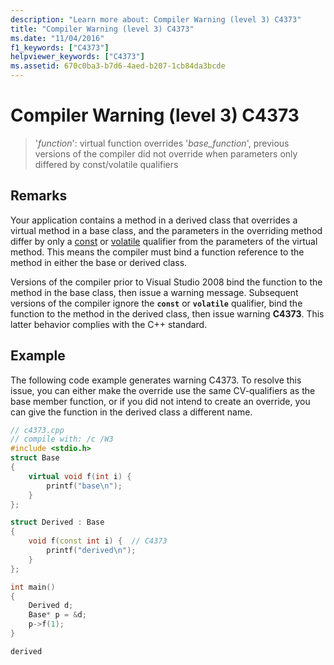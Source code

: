 ```yaml
---
description: "Learn more about: Compiler Warning (level 3) C4373"
title: "Compiler Warning (level 3) C4373"
ms.date: "11/04/2016"
f1_keywords: ["C4373"]
helpviewer_keywords: ["C4373"]
ms.assetid: 670c0ba3-b7d6-4aed-b207-1cb84da3bcde
---
```

# Compiler Warning (level 3) C4373

> '*function*': virtual function overrides '*base_function*', previous versions of the compiler did not override when parameters only differed by const/volatile qualifiers

## Remarks

Your application contains a method in a derived class that overrides a virtual method in a base class, and the parameters in the overriding method differ by only a [const](../../cpp/const-cpp.md) or [volatile](../../cpp/volatile-cpp.md) qualifier from the parameters of the virtual method. This means the compiler must bind a function reference to the method in either the base or derived class.

Versions of the compiler prior to Visual Studio 2008 bind the function to the method in the base class, then issue a warning message. Subsequent versions of the compiler ignore the **`const`** or **`volatile`** qualifier, bind the function to the method in the derived class, then issue warning **C4373**. This latter behavior complies with the C++ standard.

## Example

The following code example generates warning C4373. To resolve this issue, you can either make the override use the same CV-qualifiers as the base member function, or if you did not intend to create an override, you can give the function in the derived class a different name.

```cpp
// c4373.cpp
// compile with: /c /W3
#include <stdio.h>
struct Base
{
    virtual void f(int i) {
        printf("base\n");
    }
};

struct Derived : Base
{
    void f(const int i) {  // C4373
        printf("derived\n");
    }
};

int main()
{
    Derived d;
    Base* p = &d;
    p->f(1);
}
```

```Output
derived
```
